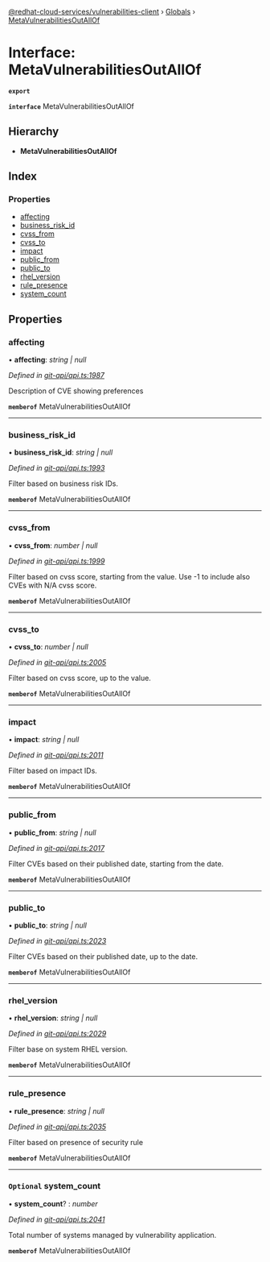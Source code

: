 [@redhat-cloud-services/vulnerabilities-client](../README.md) › [Globals](../globals.md) › [MetaVulnerabilitiesOutAllOf](metavulnerabilitiesoutallof.md)

# Interface: MetaVulnerabilitiesOutAllOf

**`export`** 

**`interface`** MetaVulnerabilitiesOutAllOf

## Hierarchy

* **MetaVulnerabilitiesOutAllOf**

## Index

### Properties

* [affecting](metavulnerabilitiesoutallof.md#affecting)
* [business_risk_id](metavulnerabilitiesoutallof.md#business_risk_id)
* [cvss_from](metavulnerabilitiesoutallof.md#cvss_from)
* [cvss_to](metavulnerabilitiesoutallof.md#cvss_to)
* [impact](metavulnerabilitiesoutallof.md#impact)
* [public_from](metavulnerabilitiesoutallof.md#public_from)
* [public_to](metavulnerabilitiesoutallof.md#public_to)
* [rhel_version](metavulnerabilitiesoutallof.md#rhel_version)
* [rule_presence](metavulnerabilitiesoutallof.md#rule_presence)
* [system_count](metavulnerabilitiesoutallof.md#optional-system_count)

## Properties

###  affecting

• **affecting**: *string | null*

*Defined in [git-api/api.ts:1987](https://github.com/RedHatInsights/javascript-clients.gi/blob/master/packages/vulnerabilities/git-api/api.ts#L1987)*

Description of CVE showing preferences

**`memberof`** MetaVulnerabilitiesOutAllOf

___

###  business_risk_id

• **business_risk_id**: *string | null*

*Defined in [git-api/api.ts:1993](https://github.com/RedHatInsights/javascript-clients.gi/blob/master/packages/vulnerabilities/git-api/api.ts#L1993)*

Filter based on business risk IDs.

**`memberof`** MetaVulnerabilitiesOutAllOf

___

###  cvss_from

• **cvss_from**: *number | null*

*Defined in [git-api/api.ts:1999](https://github.com/RedHatInsights/javascript-clients.gi/blob/master/packages/vulnerabilities/git-api/api.ts#L1999)*

Filter based on cvss score, starting from the value. Use -1 to include also CVEs with N/A cvss score.

**`memberof`** MetaVulnerabilitiesOutAllOf

___

###  cvss_to

• **cvss_to**: *number | null*

*Defined in [git-api/api.ts:2005](https://github.com/RedHatInsights/javascript-clients.gi/blob/master/packages/vulnerabilities/git-api/api.ts#L2005)*

Filter based on cvss score, up to the value.

**`memberof`** MetaVulnerabilitiesOutAllOf

___

###  impact

• **impact**: *string | null*

*Defined in [git-api/api.ts:2011](https://github.com/RedHatInsights/javascript-clients.gi/blob/master/packages/vulnerabilities/git-api/api.ts#L2011)*

Filter based on impact IDs.

**`memberof`** MetaVulnerabilitiesOutAllOf

___

###  public_from

• **public_from**: *string | null*

*Defined in [git-api/api.ts:2017](https://github.com/RedHatInsights/javascript-clients.gi/blob/master/packages/vulnerabilities/git-api/api.ts#L2017)*

Filter CVEs based on their published date, starting from the date.

**`memberof`** MetaVulnerabilitiesOutAllOf

___

###  public_to

• **public_to**: *string | null*

*Defined in [git-api/api.ts:2023](https://github.com/RedHatInsights/javascript-clients.gi/blob/master/packages/vulnerabilities/git-api/api.ts#L2023)*

Filter CVEs based on their published date, up to the date.

**`memberof`** MetaVulnerabilitiesOutAllOf

___

###  rhel_version

• **rhel_version**: *string | null*

*Defined in [git-api/api.ts:2029](https://github.com/RedHatInsights/javascript-clients.gi/blob/master/packages/vulnerabilities/git-api/api.ts#L2029)*

Filter base on system RHEL version.

**`memberof`** MetaVulnerabilitiesOutAllOf

___

###  rule_presence

• **rule_presence**: *string | null*

*Defined in [git-api/api.ts:2035](https://github.com/RedHatInsights/javascript-clients.gi/blob/master/packages/vulnerabilities/git-api/api.ts#L2035)*

Filter based on presence of security rule

**`memberof`** MetaVulnerabilitiesOutAllOf

___

### `Optional` system_count

• **system_count**? : *number*

*Defined in [git-api/api.ts:2041](https://github.com/RedHatInsights/javascript-clients.gi/blob/master/packages/vulnerabilities/git-api/api.ts#L2041)*

Total number of systems managed by vulnerability application.

**`memberof`** MetaVulnerabilitiesOutAllOf
